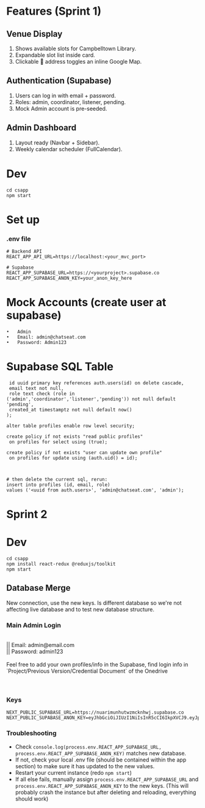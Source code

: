 # Features (Sprint 1)
## Venue Display
1. Shows available slots for Campbelltown Library.
2. Expandable slot list inside card.
3. Clickable 📍 address toggles an inline Google Map.

## Authentication (Supabase)
1. Users can log in with email + password.
2. Roles: admin, coordinator, listener, pending.
3. Mock Admin account is pre-seeded.

## Admin Dashboard
1. Layout ready (Navbar + Sidebar).
2. Weekly calendar scheduler (FullCalendar).

# Dev
```
cd csapp
npm start

```
# Set up
### .env file 

```
# Backend API
REACT_APP_API_URL=https://localhost:<your_mvc_port>

# Supabase
REACT_APP_SUPABASE_URL=https://<yourproject>.supabase.co
REACT_APP_SUPABASE_ANON_KEY=your_anon_key_here
```

# Mock Accounts (create user at supabase)
	•	Admin
	•	Email: admin@chatseat.com
	•	Password: Admin123

 # Supabase SQL Table
 ``` create table if not exists profiles (
  id uuid primary key references auth.users(id) on delete cascade,
  email text not null,
  role text check (role in ('admin','coordinator','listener','pending')) not null default 'pending',
  created_at timestamptz not null default now()
);

alter table profiles enable row level security;

create policy if not exists "read public profiles"
  on profiles for select using (true);

create policy if not exists "user can update own profile"
  on profiles for update using (auth.uid() = id);



# then delete the current sql, rerun: 
insert into profiles (id, email, role)
values ('<uuid from auth.users>', 'admin@chatseat.com', 'admin');
```

# Sprint 2
# Dev
```
cd csapp
npm install react-redux @reduxjs/toolkit
npm start

```
## Database Merge
New connection, use the new keys. Is different database so we're not affecting live database and to test new database structure.

### Main Admin Login 
<br/>
|| Email: admin@email.com 
<br/>
|| Password: admin123
<br/> <br/>
Feel free to add your own profiles/info in the Supabase, find login info in `Project/Previous Version/Credential Document` of the Onedrive
<br/> <br/> <br/>

### Keys
```
NEXT_PUBLIC_SUPABASE_URL=https://nuarimunhutwzmcknhwj.supabase.co
NEXT_PUBLIC_SUPABASE_ANON_KEY=eyJhbGciOiJIUzI1NiIsInR5cCI6IkpXVCJ9.eyJpc3MiOiJzdXBhYmFzZSIsInJlZiI6Im51YXJpbXVuaHV0d3ptY2tuaHdqIiwicm9sZSI6ImFub24iLCJpYXQiOjE3NTU2NTk2MjIsImV4cCI6MjA3MTIzNTYyMn0.fwdTA0n_vSrT_kUqlExIPdDpPrHo_fRIkOUcd5aHi0c
```

### Troubleshooting
- Check ``` console.log(process.env.REACT_APP_SUPABASE_URL, process.env.REACT_APP_SUPABASE_ANON_KEY) ``` matches new database. 
- If not, check your local .env file (should be contained within the app section) to make sure it has updated to the new values. 
- Restart your current instance (redo ```npm start```) 
- If all else fails, manually assign ```process.env.REACT_APP_SUPABASE_URL``` and ```process.env.REACT_APP_SUPABASE_ANON_KEY``` to the new keys. (This will probably crash the instance but after deleting and reloading, everything should work) 

